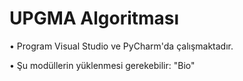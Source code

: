 
# UPGMA Algoritması

• Program Visual Studio ve PyCharm'da çalışmaktadır.

• Şu modüllerin yüklenmesi gerekebilir: "Bio"
